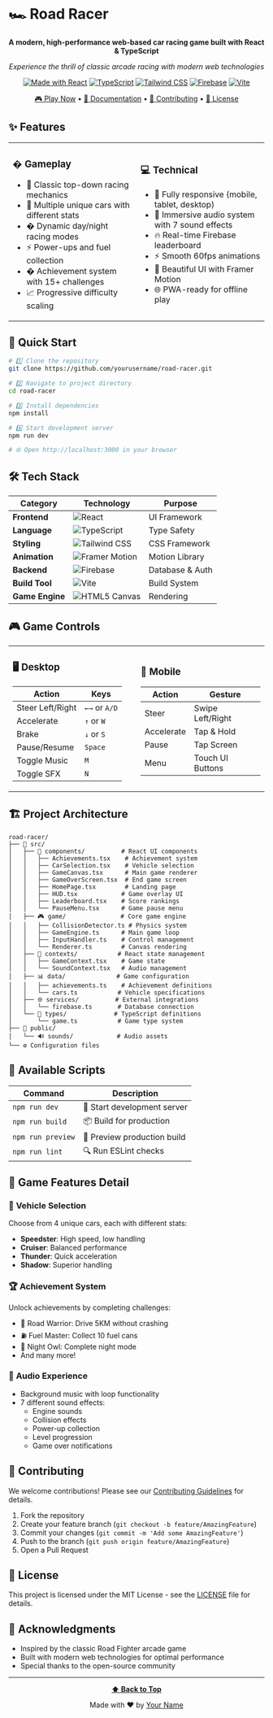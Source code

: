 # 🏎️ Road Racer

<div align="center">

**A modern, high-performance web-based car racing game built with React & TypeScript**

*Experience the thrill of classic arcade racing with modern web technologies*

[![Made with React](https://img.shields.io/badge/Made%20with-React-61DAFB.svg)](https://reactjs.org/)
[![TypeScript](https://img.shields.io/badge/TypeScript-007ACC.svg)](https://www.typescriptlang.org/)
[![Tailwind CSS](https://img.shields.io/badge/Tailwind%20CSS-38B2AC.svg)](https://tailwindcss.com/)
[![Firebase](https://img.shields.io/badge/Firebase-FFCA28.svg)](https://firebase.google.com/)
[![Vite](https://img.shields.io/badge/Vite-646CFF.svg)](https://vitejs.dev/)

[🎮 Play Now](#installation) • [📖 Documentation](#features) • [🤝 Contributing](#contributing) • [📄 License](#license)

</div>

## ✨ Features

<table>
<tr>
<td width="50%">

### � **Gameplay**
- 🏁 Classic top-down racing mechanics
- 🚗 Multiple unique cars with different stats
- � Dynamic day/night racing modes
- ⚡ Power-ups and fuel collection
- � Achievement system with 15+ challenges
- 📈 Progressive difficulty scaling

</td>
<td width="50%">

### 💻 **Technical**
- 📱 Fully responsive (mobile, tablet, desktop)
- 🎵 Immersive audio system with 7 sound effects
- 🔥 Real-time Firebase leaderboard
- ⚡ Smooth 60fps animations
- 🎨 Beautiful UI with Framer Motion
- 🌐 PWA-ready for offline play

</td>
</tr>
</table>

## 🚀 Quick Start

```bash
# 1️⃣ Clone the repository
git clone https://github.com/yourusername/road-racer.git

# 2️⃣ Navigate to project directory
cd road-racer

# 3️⃣ Install dependencies
npm install

# 4️⃣ Start development server
npm run dev

# 🌐 Open http://localhost:3000 in your browser
```

## 🛠️ Tech Stack

<div align="center">

| Category | Technology | Purpose |
|----------|------------|---------|
| **Frontend** | ![React](https://img.shields.io/badge/React-20232A?style=flat&logo=react&logoColor=61DAFB) | UI Framework |
| **Language** | ![TypeScript](https://img.shields.io/badge/TypeScript-007ACC?style=flat&logo=typescript&logoColor=white) | Type Safety |
| **Styling** | ![Tailwind CSS](https://img.shields.io/badge/Tailwind_CSS-38B2AC?style=flat&logo=tailwind-css&logoColor=white) | CSS Framework |
| **Animation** | ![Framer Motion](https://img.shields.io/badge/Framer_Motion-0055FF?style=flat&logo=framer&logoColor=white) | Motion Library |
| **Backend** | ![Firebase](https://img.shields.io/badge/Firebase-039BE5?style=flat&logo=firebase&logoColor=white) | Database & Auth |
| **Build Tool** | ![Vite](https://img.shields.io/badge/Vite-646CFF?style=flat&logo=vite&logoColor=white) | Build System |
| **Game Engine** | ![HTML5 Canvas](https://img.shields.io/badge/HTML5_Canvas-E34F26?style=flat&logo=html5&logoColor=white) | Rendering |

</div>

## 🎮 Game Controls

<table>
<tr>
<td width="50%">

### 🖥️ **Desktop**
| Action | Keys |
|--------|------|
| Steer Left/Right | `←→` or `A/D` |
| Accelerate | `↑` or `W` |
| Brake | `↓` or `S` |
| Pause/Resume | `Space` |
| Toggle Music | `M` |
| Toggle SFX | `N` |

</td>
<td width="50%">

### 📱 **Mobile**
| Action | Gesture |
|--------|---------|
| Steer | Swipe Left/Right |
| Accelerate | Tap & Hold |
| Pause | Tap Screen |
| Menu | Touch UI Buttons |

</td>
</tr>
</table>

## 🏗️ Project Architecture

```
road-racer/
├── 📁 src/
│   ├── 🎯 components/          # React UI components
│   │   ├── Achievements.tsx    # Achievement system
│   │   ├── CarSelection.tsx    # Vehicle selection
│   │   ├── GameCanvas.tsx      # Main game renderer
│   │   ├── GameOverScreen.tsx  # End game screen
│   │   ├── HomePage.tsx        # Landing page
│   │   ├── HUD.tsx            # Game overlay UI
│   │   ├── Leaderboard.tsx    # Score rankings
│   │   └── PauseMenu.tsx      # Game pause menu
│   ├── 🎮 game/               # Core game engine
│   │   ├── CollisionDetector.ts # Physics system
│   │   ├── GameEngine.ts      # Main game loop
│   │   ├── InputHandler.ts    # Control management
│   │   └── Renderer.ts        # Canvas rendering
│   ├── 🔄 contexts/           # React state management
│   │   ├── GameContext.tsx    # Game state
│   │   └── SoundContext.tsx   # Audio management
│   ├── 📊 data/              # Game configuration
│   │   ├── achievements.ts    # Achievement definitions
│   │   └── cars.ts           # Vehicle specifications
│   ├── 🌐 services/          # External integrations
│   │   └── firebase.ts       # Database connection
│   └── 📝 types/             # TypeScript definitions
│       └── game.ts           # Game type system
├── 📁 public/
│   └── 🔊 sounds/            # Audio assets
└── ⚙️ Configuration files
```

## 🎯 Available Scripts

| Command | Description |
|---------|-------------|
| `npm run dev` | 🚀 Start development server |
| `npm run build` | 📦 Build for production |
| `npm run preview` | 👀 Preview production build |
| `npm run lint` | 🔍 Run ESLint checks |

## 🎨 Game Features Detail

### 🚗 **Vehicle Selection**
Choose from 4 unique cars, each with different stats:
- **Speedster**: High speed, low handling
- **Cruiser**: Balanced performance
- **Thunder**: Quick acceleration
- **Shadow**: Superior handling

### 🏆 **Achievement System**
Unlock achievements by completing challenges:
- 🏁 Road Warrior: Drive 5KM without crashing
- ⛽ Fuel Master: Collect 10 fuel cans
- 🌙 Night Owl: Complete night mode
- And many more!

### 🎵 **Audio Experience**
- Background music with loop functionality
- 7 different sound effects:
  - Engine sounds
  - Collision effects
  - Power-up collection
  - Level progression
  - Game over notifications

## 🤝 Contributing

We welcome contributions! Please see our [Contributing Guidelines](CONTRIBUTING.md) for details.

1. Fork the repository
2. Create your feature branch (`git checkout -b feature/AmazingFeature`)
3. Commit your changes (`git commit -m 'Add some AmazingFeature'`)
4. Push to the branch (`git push origin feature/AmazingFeature`)
5. Open a Pull Request

## 📄 License

This project is licensed under the MIT License - see the [LICENSE](LICENSE) file for details.

## 🙏 Acknowledgments

- Inspired by the classic Road Fighter arcade game
- Built with modern web technologies for optimal performance
- Special thanks to the open-source community

---

<div align="center">

**[⬆ Back to Top](#-road-racer)**

Made with ❤️ by [Your Name](https://github.com/yourusername)

</div>